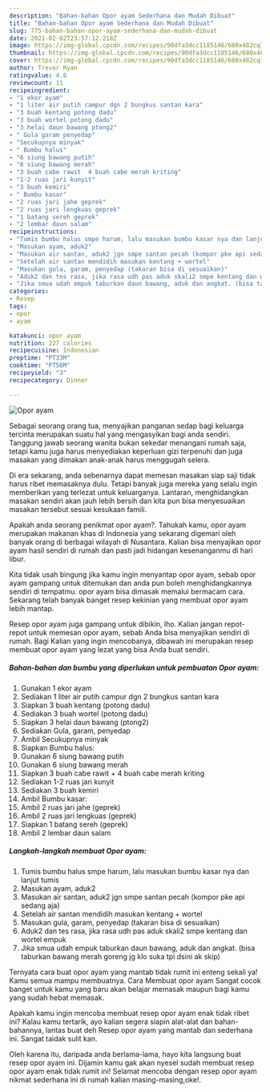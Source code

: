 ```yaml
---
description: "Bahan-bahan Opor ayam Sederhana dan Mudah Dibuat"
title: "Bahan-bahan Opor ayam Sederhana dan Mudah Dibuat"
slug: 775-bahan-bahan-opor-ayam-sederhana-dan-mudah-dibuat
date: 2021-02-02T23:57:12.218Z
image: https://img-global.cpcdn.com/recipes/90dfa3dcc1185146/680x482cq70/opor-ayam-foto-resep-utama.jpg
thumbnail: https://img-global.cpcdn.com/recipes/90dfa3dcc1185146/680x482cq70/opor-ayam-foto-resep-utama.jpg
cover: https://img-global.cpcdn.com/recipes/90dfa3dcc1185146/680x482cq70/opor-ayam-foto-resep-utama.jpg
author: Trevor Ryan
ratingvalue: 4.8
reviewcount: 11
recipeingredient:
- "1 ekor ayam"
- "1 liter air putih campur dgn 2 bungkus santan kara"
- "3 buah kentang potong dadu"
- "3 buah wortel potong dadu"
- "3 helai daun bawang ptong2"
- " Gula garam penyedap"
- "Secukupnya minyak"
- " Bumbu halus"
- "6 siung bawang putih"
- "6 siung bawang merah"
- "3 buah cabe rawit  4 buah cabe merah kriting"
- "1-2 ruas jari kunyit"
- "3 buah kemiri"
- " Bumbu kasar"
- "2 ruas jari jahe geprek"
- "2 ruas jari lengkuas geprek"
- "1 batang sereh geprek"
- "2 lembar daun salam"
recipeinstructions:
- "Tumis bumbu halus smpe harum, lalu masukan bumbu kasar nya dan lanjut tumis"
- "Masukan ayam, aduk2"
- "Masukan air santan, aduk2 jgn smpe santan pecah (kompor pke api sedang aja)"
- "Setelah air santan mendidih masukan kentang + wortel"
- "Masukan gula, garam, penyedap (takaran bisa di sesuaikan)"
- "Aduk2 dan tes rasa, jika rasa udh pas aduk skali2 smpe kentang dan wortel empuk"
- "Jika smua udah empuk taburkan daun bawang, aduk dan angkat. (bisa taburkan bawang merah goreng jg klo suka tpi dsini ak skip)"
categories:
- Resep
tags:
- opor
- ayam

katakunci: opor ayam 
nutrition: 227 calories
recipecuisine: Indonesian
preptime: "PT33M"
cooktime: "PT56M"
recipeyield: "3"
recipecategory: Dinner

---
```



![Opor ayam](https://img-global.cpcdn.com/recipes/90dfa3dcc1185146/680x482cq70/opor-ayam-foto-resep-utama.jpg)

Sebagai seorang orang tua, menyajikan panganan sedap bagi keluarga tercinta merupakan suatu hal yang mengasyikan bagi anda sendiri. Tanggung jawab seorang  wanita bukan sekedar menangani rumah saja, tetapi kamu juga harus menyediakan keperluan gizi terpenuhi dan juga masakan yang dimakan anak-anak harus menggugah selera.

Di era  sekarang, anda sebenarnya dapat memesan masakan siap saji tidak harus ribet memasaknya dulu. Tetapi banyak juga mereka yang selalu ingin memberikan yang terlezat untuk keluarganya. Lantaran, menghidangkan masakan sendiri akan jauh lebih bersih dan kita pun bisa menyesuaikan masakan tersebut sesuai kesukaan famili. 



Apakah anda seorang penikmat opor ayam?. Tahukah kamu, opor ayam merupakan makanan khas di Indonesia yang sekarang digemari oleh banyak orang di berbagai wilayah di Nusantara. Kalian bisa menyajikan opor ayam hasil sendiri di rumah dan pasti jadi hidangan kesenanganmu di hari libur.

Kita tidak usah bingung jika kamu ingin menyantap opor ayam, sebab opor ayam gampang untuk ditemukan dan anda pun boleh menghidangkannya sendiri di tempatmu. opor ayam bisa dimasak memalui bermacam cara. Sekarang telah banyak banget resep kekinian yang membuat opor ayam lebih mantap.

Resep opor ayam juga gampang untuk dibikin, lho. Kalian jangan repot-repot untuk memesan opor ayam, sebab Anda bisa menyajikan sendiri di rumah. Bagi Kalian yang ingin mencobanya, dibawah ini merupakan resep membuat opor ayam yang lezat yang bisa Anda buat sendiri.

<!--inarticleads1-->

##### Bahan-bahan dan bumbu yang diperlukan untuk pembuatan Opor ayam:

1. Gunakan 1 ekor ayam
1. Sediakan 1 liter air putih campur dgn 2 bungkus santan kara
1. Siapkan 3 buah kentang (potong dadu)
1. Sediakan 3 buah wortel (potong dadu)
1. Siapkan 3 helai daun bawang (ptong2)
1. Sediakan  Gula, garam, penyedap
1. Ambil Secukupnya minyak
1. Siapkan  Bumbu halus:
1. Gunakan 6 siung bawang putih
1. Gunakan 6 siung bawang merah
1. Siapkan 3 buah cabe rawit + 4 buah cabe merah kriting
1. Sediakan 1-2 ruas jari kunyit
1. Sediakan 3 buah kemiri
1. Ambil  Bumbu kasar:
1. Ambil 2 ruas jari jahe (geprek)
1. Ambil 2 ruas jari lengkuas (geprek)
1. Siapkan 1 batang sereh (geprek)
1. Ambil 2 lembar daun salam




<!--inarticleads2-->

##### Langkah-langkah membuat Opor ayam:

1. Tumis bumbu halus smpe harum, lalu masukan bumbu kasar nya dan lanjut tumis
1. Masukan ayam, aduk2
1. Masukan air santan, aduk2 jgn smpe santan pecah (kompor pke api sedang aja)
1. Setelah air santan mendidih masukan kentang + wortel
1. Masukan gula, garam, penyedap (takaran bisa di sesuaikan)
1. Aduk2 dan tes rasa, jika rasa udh pas aduk skali2 smpe kentang dan wortel empuk
1. Jika smua udah empuk taburkan daun bawang, aduk dan angkat. (bisa taburkan bawang merah goreng jg klo suka tpi dsini ak skip)




Ternyata cara buat opor ayam yang mantab tidak rumit ini enteng sekali ya! Kamu semua mampu membuatnya. Cara Membuat opor ayam Sangat cocok banget untuk kamu yang baru akan belajar memasak maupun bagi kamu yang sudah hebat memasak.

Apakah kamu ingin mencoba membuat resep opor ayam enak tidak ribet ini? Kalau kamu tertarik, ayo kalian segera siapin alat-alat dan bahan-bahannya, lantas buat deh Resep opor ayam yang mantab dan sederhana ini. Sangat taidak sulit kan. 

Oleh karena itu, daripada anda berlama-lama, hayo kita langsung buat resep opor ayam ini. Dijamin kamu gak akan nyesel sudah membuat resep opor ayam enak tidak rumit ini! Selamat mencoba dengan resep opor ayam nikmat sederhana ini di rumah kalian masing-masing,oke!.

